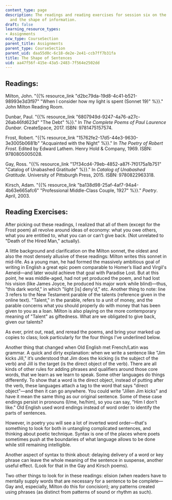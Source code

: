 ```yaml
---
content_type: page
description: The readings and reading exercises for session six on the shape of sentences
  and the shape of information.
draft: false
learning_resource_types:
- Assignments
ocw_type: CourseSection
parent_title: Assignments
parent_type: CourseSection
parent_uid: daa55d0c-6c18-de2e-2e41-ccb7ff7b31fa
title: The Shape of Sentences
uid: aa47f56f-415e-43a5-2483-7f564e2502dd
---
```

## Readings:

Milton, John. "{{% resource_link "d2bc79da-19d8-4c41-b521-98993e3d3f97" "When I consider how my light is spent (Sonnet 19)" %}}." John Milton Reading Room.

Dunbar, Paul. "{{% resource_link "6807949d-9247-4a76-a27c-26ab46fd623d" "The Debt" %}}." In *The Complete Poems of Paul Laurence Dunbar*. CreateSpace, 2017. ISBN: 9781475157574. 

Frost, Robert. "{{% resource_link "15762fe2-17d5-44e3-9630-3e3005b0681b" "Acquainted with the Night" %}}." In *The Poetry of Robert Frost*. Edited by Edward Lathem. Henry Hold & Company, 1969. ISBN: 9780805005028.

Gay, Ross. "{{% resource_link "17f34cd4-79eb-4852-a87f-7f0175a1b751" "Catalog of Unabashed Gratitude" %}}." In *Catalog of Unabashed Gratitude*. University of Pittsburgh Press, 2015. ISBN: 9780822963318.

Kirsch, Adam. "{{% resource_link "ba138d98-25af-4af7-94a4-4b63e665afc6" "Professional Middle-Class Couple, 1927" %}}." *Poetry*. April, 2003.

## Reading Exercises:

After picking out these readings, I realized that all of them (except for the Frost poem) all revolve around ideas of economy: what you owe others, what you are entitled to, what you can or can’t give back. (Not unrelated to "Death of the Hired Man," actually).

A little background and clarification on the Milton sonnet, the oldest and also the most densely allusive of these readings: Milton writes this sonnet in mid-life. As a young man, he had formed the massively ambitious goal of writing in English a great epic poem comparable to Homer’s Iliad and Virgil's Aeneid—and later would achieve that goal with Paradise Lost. But at this point, he was middle-aged, had not yet produced the poem, and had lost his vision (like James Joyce, he produced his major work while blind)—thus, "this dark world," in which "light \[is\] deny'd," etc. Another thing to note: line 3 refers to the New Testament parable of the talents (reference given in the online text). "Talent," in the parable, refers to a unit of money, and the parable concerns what you should properly do with money that has been given to you as a loan. Milton is also playing on the more contemporary meaning of "Talent" as giftedness. What are we obligated to give back, given our talents?

As ever, print out, read, and reread the poems, and bring your marked up copies to class; look particularly for the four things I’ve underlined below.

Another thing that changed when Old English met French/Latin was grammar. A quick and dirty explanation: when we write a sentence like "Jim kicks Jill," it’s understood that Jim does the kicking (is the subject of the verb) and Jill is the target (is the direct object of the verb). There are all kinds of other rules for adding phrases and qualifiers around those core words, that we learn as we learn to speak. Some other languages do things differently. To show that a word is the direct object, instead of putting after the verb, these languages attach a tag to the word that says "direct object"—and then it can go anywhere. You could write "Jillen Jim kicks" and have it mean the same thing as our original sentence. Some of these case endings persist in pronouns (I/me, he/him), so you can say, "Him I don’t like." Old English used word endings instead of word order to identify the parts of sentences.

However, in poetry you will see a lot of inverted word order—that's something to look for both in untangling complicated sentences, and thinking about poetic technique. Syntax is one of the places where poets sometimes push at the boundaries of what language allows to be done while still remaining intelligible.

Another aspect of syntax to think about: delaying delivery of a word or key phrase can leave the whole meaning of the sentence in suspense, another useful effect. (Look for that in the Gay and Kirsch poems).

Two other things to look for in these readings: elision (when readers have to mentally supply words that are necessary for a sentence to be complete—Gay and, especially, Milton do this for concision); any patterns created using phrases (as distinct from patterns of sound or rhythm as such).